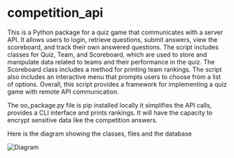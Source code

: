 # competition_api
This is a Python package for a quiz game that communicates with a server API. It allows users to login, retrieve questions, submit answers, view the scoreboard, and track their own answered questions. The script includes classes for Quiz, Team, and Scoreboard, which are used to store and manipulate data related to teams and their performance in the quiz. The Scoreboard class includes a method for printing team rankings. The script also includes an interactive menu that prompts users to choose from a list of options. Overall, this script provides a framework for implementing a quiz game with remote API communication.

The oo_package.py file is pip installed locally it simplifies the API calls, provides a CLI interface and prints rankings. It will have the capacity to encrypt sensitive data like the competition answers.

Here is the diagram showing the classes, files and the database


![Diagram](Diagram.png)